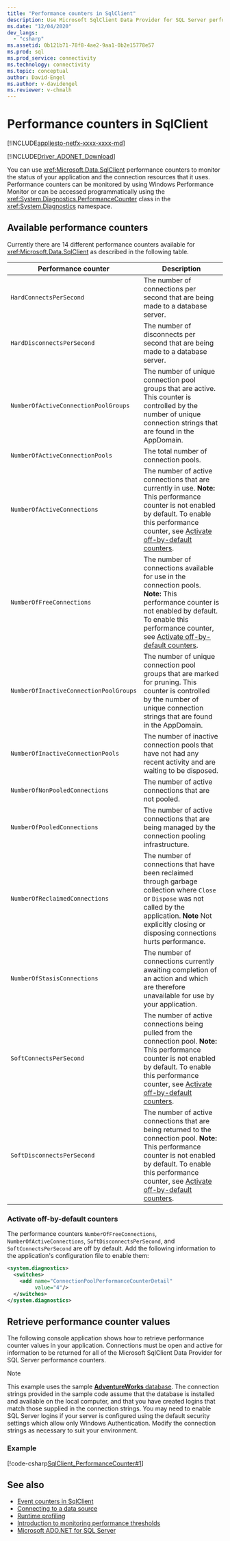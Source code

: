 ```yaml
---
title: "Performance counters in SqlClient"
description: Use Microsoft SqlClient Data Provider for SQL Server performance counters to monitor your application status and its connection resources by using Windows Performance Monitor or programmatically in .NET Framework.
ms.date: "12/04/2020"
dev_langs: 
  - "csharp"
ms.assetid: 0b121b71-78f8-4ae2-9aa1-0b2e15778e57
ms.prod: sql
ms.prod_service: connectivity
ms.technology: connectivity
ms.topic: conceptual
author: David-Engel
ms.author: v-davidengel
ms.reviewer: v-chmalh
---
```

# Performance counters in SqlClient

[!INCLUDE[appliesto-netfx-xxxx-xxxx-md](../../includes/appliesto-netfx-xxxx-xxxx-md.md)]

[!INCLUDE[Driver_ADONET_Download](../../includes/driver_adonet_download.md)]

You can use <xref:Microsoft.Data.SqlClient> performance counters to monitor the status of your application and the connection resources that it uses. Performance counters can be monitored by using Windows Performance Monitor or can be accessed programmatically using the <xref:System.Diagnostics.PerformanceCounter> class in the <xref:System.Diagnostics> namespace.

## Available performance counters

Currently there are 14 different performance counters available for <xref:Microsoft.Data.SqlClient> as described in the following table.

|Performance counter|Description|  
|-------------------------|-----------------|  
|`HardConnectsPerSecond`|The number of connections per second that are being made to a database server.|  
|`HardDisconnectsPerSecond`|The number of disconnects per second that are being made to a database server.|  
|`NumberOfActiveConnectionPoolGroups`|The number of unique connection pool groups that are active. This counter is controlled by the number of unique connection strings that are found in the AppDomain.|  
|`NumberOfActiveConnectionPools`|The total number of connection pools.|  
|`NumberOfActiveConnections`|The number of active connections that are currently in use. **Note:**  This performance counter is not enabled by default. To enable this performance counter, see [Activate off-by-default counters](#ActivatingOffByDefault).|  
|`NumberOfFreeConnections`|The number of connections available for use in the connection pools. **Note:**  This performance counter is not enabled by default. To enable this performance counter, see [Activate off-by-default counters](#ActivatingOffByDefault).|  
|`NumberOfInactiveConnectionPoolGroups`|The number of unique connection pool groups that are marked for pruning. This counter is controlled by the number of unique connection strings that are found in the AppDomain.|  
|`NumberOfInactiveConnectionPools`|The number of inactive connection pools that have not had any recent activity and are waiting to be disposed.|  
|`NumberOfNonPooledConnections`|The number of active connections that are not pooled.|  
|`NumberOfPooledConnections`|The number of active connections that are being managed by the connection pooling infrastructure.|  
|`NumberOfReclaimedConnections`|The number of connections that have been reclaimed through garbage collection where `Close` or `Dispose` was not called by the application. **Note** Not explicitly closing or disposing connections hurts performance.|  
|`NumberOfStasisConnections`|The number of connections currently awaiting completion of an action and which are therefore unavailable for use by your application.|  
|`SoftConnectsPerSecond`|The number of active connections being pulled from the connection pool. **Note:**  This performance counter is not enabled by default. To enable this performance counter, see [Activate off-by-default counters](#ActivatingOffByDefault).|  
|`SoftDisconnectsPerSecond`|The number of active connections that are being returned to the connection pool. **Note:**  This performance counter is not enabled by default. To enable this performance counter, see [Activate off-by-default counters](#ActivatingOffByDefault).|  

<a name="ActivatingOffByDefault"></a>

### Activate off-by-default counters

The performance counters `NumberOfFreeConnections`, `NumberOfActiveConnections`, `SoftDisconnectsPerSecond`, and `SoftConnectsPerSecond` are off by default. Add the following information to the application's configuration file to enable them:

```xml  
<system.diagnostics>  
  <switches>  
    <add name="ConnectionPoolPerformanceCounterDetail"  
         value="4"/>  
  </switches>  
</system.diagnostics>  
```  

## Retrieve performance counter values

The following console application shows how to retrieve performance counter values in your application. Connections must be open and active for information to be returned for all of the Microsoft SqlClient Data Provider for SQL Server performance counters.

> [!NOTE]
> This example uses the sample [**AdventureWorks** database](../../samples/adventureworks-install-configure.md). The connection strings provided in the sample code assume that the database is installed and available on the local computer, and that you have created logins that match those supplied in the connection strings. You may need to enable SQL Server logins if your server is configured using the default security settings which allow only Windows Authentication. Modify the connection strings as necessary to suit your environment.

### Example

[!code-csharp[SqlClient_PerformanceCounter#1](~/../sqlclient/doc/samples/SqlClient_PerformanceCounter.cs#1)]

## See also

- [Event counters in SqlClient](event-counters.md)
- [Connecting to a data source](connecting-to-data-source.md)
- [Runtime profiling](/dotnet/framework/debug-trace-profile/runtime-profiling)
- [Introduction to monitoring performance thresholds](/previous-versions/visualstudio/visual-studio-2008/bd20x32d(v=vs.90))
- [Microsoft ADO.NET for SQL Server](microsoft-ado-net-sql-server.md)
